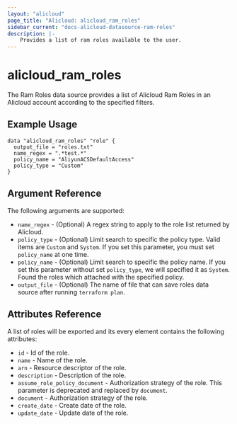 ```yaml
---
layout: "alicloud"
page_title: "Alicloud: alicloud_ram_roles"
sidebar_current: "docs-alicloud-datasource-ram-roles"
description: |-
    Provides a list of ram roles available to the user.
---
```


# alicloud\_ram\_roles

The Ram Roles data source provides a list of Alicloud Ram Roles in an Alicloud account according to the specified filters.

## Example Usage

```
data "alicloud_ram_roles" "role" {
  output_file = "roles.txt"
  name_regex = ".*test.*"
  policy_name = "AliyunACSDefaultAccess"
  policy_type = "Custom"
}

```

## Argument Reference

The following arguments are supported:

* `name_regex` - (Optional) A regex string to apply to the role list returned by Alicloud.
* `policy_type` - (Optional) Limit search to specific the policy type. Valid items are `Custom` and `System`. If you set this parameter, you must set `policy_name` at one time.
* `policy_name` - (Optional) Limit search to specific the policy name. If you set this parameter without set `policy_type`, we will specified it as `System`. Found the roles which attached with the specified policy.
* `output_file` - (Optional) The name of file that can save roles data source after running `terraform plan`.

## Attributes Reference

A list of roles will be exported and its every element contains the following attributes:

* `id` - Id of the role.
* `name` - Name of the role.
* `arn` - Resource descriptor of the role.
* `description` - Description of the role.
* `assume_role_policy_document` - Authorization strategy of the role. This parameter is deprecated and replaced by `document`.
* `document` - Authorization strategy of the role.
* `create_date` - Create date of the role.
* `update_date` - Update date of the role.